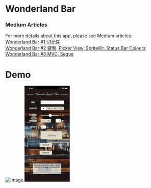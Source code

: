 # Wonderland Bar
### Medium Articles
For more details about this app, please see Medium articles:
<br>
[Wonderland Bar #1 UI元件](https://medium.com/%E5%BD%BC%E5%BE%97%E6%BD%98%E7%9A%84-swift-ios-app-%E9%96%8B%E7%99%BC%E6%95%99%E5%AE%A4/swift-%E7%B7%B4%E7%BF%92-wonderland-bar-8ecd7876b7e8)
<br>
[Wonderland Bar #2 鍵盤, Picker View, SpriteKit, Status Bar Colours](https://medium.com/%E5%BD%BC%E5%BE%97%E6%BD%98%E7%9A%84-swift-ios-app-%E9%96%8B%E7%99%BC%E6%95%99%E5%AE%A4/swift-%E7%B7%B4%E7%BF%92-wonderland-bar-2-dccbde942003)
<br>
[Wonderland Bar #3 MVC, Segue](https://medium.com/%E5%BD%BC%E5%BE%97%E6%BD%98%E7%9A%84-swift-ios-app-%E9%96%8B%E7%99%BC%E6%95%99%E5%AE%A4/swift-%E7%B7%B4%E7%BF%92-wonderland-bar-3-9ca934253c97)

# Demo
![image](DemoImages/WonderlandBarDemo1.gif) 
![image](DemoImages/WonderlandBarDemo2.gif) 
